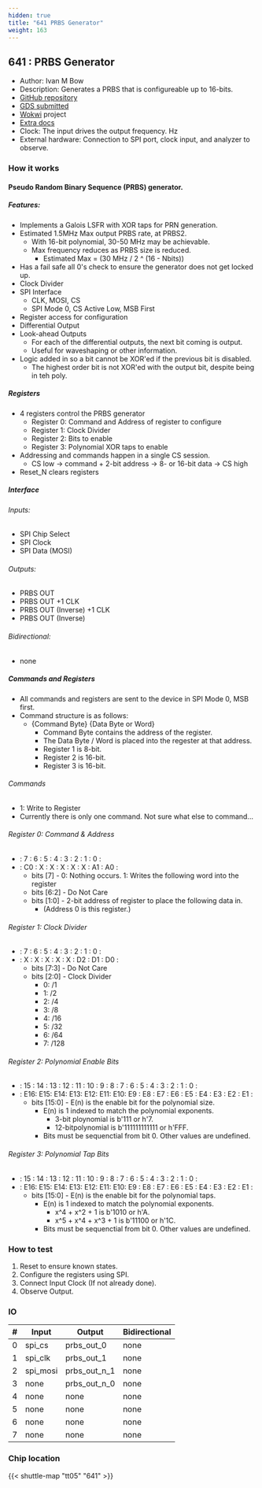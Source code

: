 ```yaml
---
hidden: true
title: "641 PRBS Generator"
weight: 163
---
```


## 641 : PRBS Generator

* Author: Ivan M Bow
* Description: Generates a PRBS that is configureable up to 16-bits.
* [GitHub repository](https://github.com/wulfhednar02/tt05_prbs_generator)
* [GDS submitted](https://github.com/wulfhednar02/tt05_prbs_generator/actions/runs/6622301402)
* [Wokwi](https://wokwi.com/projects/377426511818305537) project
* [Extra docs]()
* Clock: The input drives the output frequency. Hz
* External hardware: Connection to SPI port, clock input, and analyzer to observe.



### How it works

#### Pseudo Random Binary Sequence (PRBS) generator.

##### Features:

- Implements a Galois LSFR with XOR taps for PRN generation.
- Estimated 1.5MHz Max output PRBS rate, at PRBS2.
  - With 16-bit polynomial, 30-50 MHz may be achievable.
  - Max frequency reduces as PRBS size is reduced.
    - Estimated Max = (30 MHz / 2 ^ (16 - Nbits))
- Has a fail safe all 0's check to ensure the generator does not get locked up.
- Clock Divider
- SPI Interface
  - CLK, MOSI, CS
  - SPI Mode 0, CS Active Low, MSB First
- Register access for configuration
- Differential Output
- Look-ahead Outputs
  - For each of the differential outputs, the next bit coming is output.
  - Useful for waveshaping or other information.
- Logic added in so a bit cannot be XOR'ed if the previous bit is disabled.
  - The highest order bit is not XOR'ed with the output bit, despite being in teh poly.

##### Registers

- 4 registers control the PRBS generator
  - Register 0: Command and Address of register to configure
  - Register 1: Clock Divider
  - Register 2: Bits to enable
  - Register 3: Polynomial XOR taps to enable
- Addressing and commands happen in a single CS session.
  - CS low -> command + 2-bit address -> 8- or 16-bit data -> CS high
- Reset_N clears registers

##### Interface

###### Inputs:

- SPI Chip Select
- SPI Clock
- SPI Data (MOSI)

###### Outputs:

- PRBS OUT
- PRBS OUT +1 CLK
- PRBS OUT (Inverse) +1 CLK
- PRBS OUT (Inverse)

###### Bidirectional:

- none

##### Commands and Registers

- All commands and registers are sent to the device in SPI Mode 0, MSB first.
- Command structure is as follows:
  - {Command Byte} {Data Byte or Word}
    - Command Byte contains the address of the register.
    - The Data Byte / Word is placed into the regester at that address.
    - Register 1 is 8-bit.
    - Register 2 is 16-bit.
    - Register 3 is 16-bit.

###### Commands

- 1: Write to Register
- Currently there is only one command. Not sure what else to command...

###### Register 0: Command & Address

- : 7  : 6  : 5  : 4  : 3  : 2  : 1  : 0  :
- : C0 : X  : X  : X  : X  : X  : A1 : A0 :
  - bits [7]   - 0: Nothing occurs.
    1: Writes the following word into the register
  - bits [6:2] - Do Not Care
  - bits [1:0] - 2-bit address of register to place the following data in.
    - (Address 0 is this register.)

###### Register 1: Clock Divider

- : 7  : 6  : 5  : 4  : 3  : 2  : 1  : 0  :
- : X  : X  : X  : X  : X  : D2 : D1 : D0 :
  - bits [7:3] - Do Not Care
  - bits [2:0] - Clock Divider
    - 0: /1
    - 1: /2
    - 2: /4
    - 3: /8
    - 4: /16
    - 5: /32
    - 6: /64
    - 7: /128

###### Register 2: Polynomial Enable Bits

- : 15 : 14 : 13 : 12 : 11 : 10 : 9  : 8  : 7  : 6  : 5  : 4  : 3  : 2  : 1  : 0  :
- : E16: E15: E14: E13: E12: E11: E10: E9 : E8 : E7 : E6 : E5 : E4 : E3 : E2 : E1 :
  - bits [15:0] - E(n) is the enable bit for the polynomial size.
    - E(n) is 1 indexed to match the polynomial exponents.
      - 3-bit ploynomial is b'111 or h'7.
      - 12-bitpolynomial is b'111111111111 or h'FFF.
    - Bits must be sequenctial from bit 0. Other values are undefined.

###### Register 3: Polynomial Tap Bits

- : 15 : 14 : 13 : 12 : 11 : 10 : 9  : 8  : 7  : 6  : 5  : 4  : 3  : 2  : 1  : 0  :
- : E16: E15: E14: E13: E12: E11: E10: E9 : E8 : E7 : E6 : E5 : E4 : E3 : E2 : E1 :
  - bits [15:0] - E(n) is the enable bit for the polynomial taps.
    - E(n) is 1 indexed to match the polynomial exponents.
      - x^4 + x^2 + 1 is b'1010 or h'A.
      - x^5 + x^4 + x^3 + 1 is b'11100 or h'1C.
    - Bits must be sequenctial from bit 0. Other values are undefined.


### How to test

1) Reset to ensure known states.
2) Configure the registers using SPI.
3) Connect Input Clock (If not already done).
4) Observe Output.


### IO

| # | Input        | Output       | Bidirectional      |
|---|--------------|--------------| -------------------|
| 0 | spi_cs  | prbs_out_0 | none |
| 1 | spi_clk  | prbs_out_1 | none |
| 2 | spi_mosi  | prbs_out_n_1 | none |
| 3 | none  | prbs_out_n_0 | none |
| 4 | none  | none | none |
| 5 | none  | none | none |
| 6 | none  | none | none |
| 7 | none  | none | none |

### Chip location

{{< shuttle-map "tt05" "641" >}}
